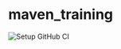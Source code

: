 # maven_training
![Setup GitHub CI](https://github.com/GiovanniDubard/maven_training/actions/workflows/build.yml/badge.svg)

